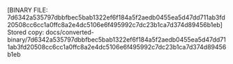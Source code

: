 [BINARY FILE: 7d6342a535797dbbfbec5bab1322ef6f184a5f2aedb0455ea5d47dd711ab3fd20508cc6cc1a0ffc8a2e4dc5106e6f495992c7dc23b1ca7d374d89456b1eb]
Stored copy: docs/converted-binary/7d6342a535797dbbfbec5bab1322ef6f184a5f2aedb0455ea5d47dd711ab3fd20508cc6cc1a0ffc8a2e4dc5106e6f495992c7dc23b1ca7d374d89456b1eb
